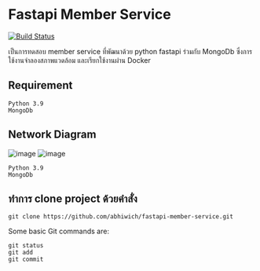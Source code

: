 # Fastapi Member Service 
[![Build Status](https://travis-ci.org/joemccann/dillinger.svg?branch=master)](https://travis-ci.org/joemccann/dillinger)

เป็นการทดสอบ member service ที่พัฒนาด้วย python fastapi ร่วมกับ MongoDb ซึ่งการใช้งานจำลองสภาพแวดล้อม และเรียกใช้งานผ่าน Docker

## Requirement 
```
Python 3.9
MongoDb
```
## Network Diagram
![image](https://drive.google.com/uc?export=view&id=12pxcdrvUKSjd8wTOkovRur_a039QsSNa)
![image](https://drive.google.com/uc?export=view&id=1nxORBuitb7yqhjz3EEdmRPRj3poIPvqV)

```
Python 3.9
MongoDb
```

## ทำการ clone project ด้วยคำสั่ง 
```
git clone https://github.com/abhiwich/fastapi-member-service.git
```

Some basic Git commands are:
```
git status
git add
git commit
```
